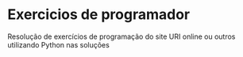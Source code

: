 # Exercicios de programador
Resolução de exercícios de programação do site URI online ou outros utilizando Python nas soluções
